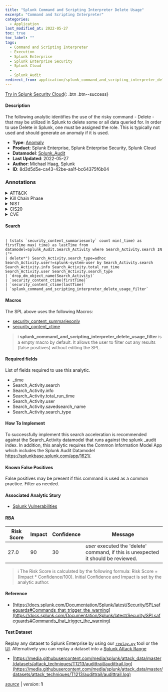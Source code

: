 ```yaml
---
title: "Splunk Command and Scripting Interpreter Delete Usage"
excerpt: "Command and Scripting Interpreter"
categories:
  - Application
last_modified_at: 2022-05-27
toc: true
toc_label: ""
tags:
  - Command and Scripting Interpreter
  - Execution
  - Splunk Enterprise
  - Splunk Enterprise Security
  - Splunk Cloud
  - 
  - Splunk_Audit
redirect_from: application/splunk_command_and_scripting_interpreter_delete_usage/
---
```




[Try in Splunk Security Cloud](https://www.splunk.com/en_us/cyber-security.html){: .btn .btn--success}

#### Description

The following analytic identifies the use of the risky command - Delete - that may be utilized in Splunk to delete some or all data queried for. In order to use Delete in Splunk, one must be assigned the role. This is typically not used and should generate an anomaly if it is used.

- **Type**: [Anomaly](https://github.com/splunk/security_content/wiki/Detection-Analytic-Types)
- **Product**: Splunk Enterprise, Splunk Enterprise Security, Splunk Cloud
- **Datamodel**: [Splunk_Audit](https://docs.splunk.com/Documentation/CIM/latest/User/SplunkAudit)
- **Last Updated**: 2022-05-27
- **Author**: Michael Haag, Splunk
- **ID**: 8d3d5d5e-ca43-42be-aa1f-bc64375f6b04

### Annotations
<details>
  <summary>ATT&CK</summary>

<div markdown="1">

#### [ATT&CK](https://attack.mitre.org/)

| ID          | Technique   | Tactic         |
| ----------- | ----------- |--------------- |
| [T1059](https://attack.mitre.org/techniques/T1059/) | Command and Scripting Interpreter | Execution |

</div>
</details>


<details>
  <summary>Kill Chain Phase</summary>

<div markdown="1">

* Actions on Objectives


</div>
</details>


<details>
  <summary>NIST</summary>

<div markdown="1">

* DE.CM



</div>
</details>

<details>
  <summary>CIS20</summary>

<div markdown="1">

* CIS 3
* CIS 5
* CIS 16



</div>
</details>

<details>
  <summary>CVE</summary>

<div markdown="1">

| ID          | Summary | [CVSS](https://nvd.nist.gov/vuln-metrics/cvss) |
| ----------- | ----------- | -------------- |
| [](https://nvd.nist.gov/vuln/detail/) |  |  |



</div>
</details>


#### Search

```

| tstats `security_content_summariesonly` count min(_time) as firstTime max(_time) as lastTime from datamodel=Splunk_Audit.Search_Activity where Search_Activity.search IN ("*
| delete*") Search_Activity.search_type=adhoc Search_Activity.user!=splunk-system-user by Search_Activity.search Search_Activity.info Search_Activity.total_run_time Search_Activity.user Search_Activity.search_type 
| `drop_dm_object_name(Search_Activity)` 
| `security_content_ctime(firstTime)` 
| `security_content_ctime(lastTime)` 
| `splunk_command_and_scripting_interpreter_delete_usage_filter`
```

#### Macros
The SPL above uses the following Macros:
* [security_content_summariesonly](https://github.com/splunk/security_content/blob/develop/macros/security_content_summariesonly.yml)
* [security_content_ctime](https://github.com/splunk/security_content/blob/develop/macros/security_content_ctime.yml)

> :information_source:
> **splunk_command_and_scripting_interpreter_delete_usage_filter** is a empty macro by default. It allows the user to filter out any results (false positives) without editing the SPL.



#### Required fields
List of fields required to use this analytic.
* _time
* Search_Activity.search
* Search_Activity.info
* Search_Activity.total_run_time
* Search_Activity.user
* Search_Activity.savedsearch_name
* Search_Activity.search_type



#### How To Implement
To successfully implement this search acceleration is recommended against the Search_Activity datamodel that runs against the splunk _audit index. In addition, this analytic requires the Common Information Model App which includes the Splunk Audit Datamodel https://splunkbase.splunk.com/app/1621/.
#### Known False Positives
False positives may be present if this command is used as a common practice. Filter as needed.

#### Associated Analytic Story
* [Splunk Vulnerabilities](/stories/splunk_vulnerabilities)




#### RBA

| Risk Score  | Impact      | Confidence   | Message      |
| ----------- | ----------- |--------------|--------------|
| 27.0 | 90 | 30 | $user$ executed the &#39;delete&#39; command, if this is unexpected it should be reviewed. |


> :information_source:
> The Risk Score is calculated by the following formula: Risk Score = (Impact * Confidence/100). Initial Confidence and Impact is set by the analytic author.


#### Reference

* [https://docs.splunk.com/Documentation/Splunk/latest/Security/SPLsafeguards#Commands_that_trigger_the_warning](https://docs.splunk.com/Documentation/Splunk/latest/Security/SPLsafeguards#Commands_that_trigger_the_warning)



#### Test Dataset
Replay any dataset to Splunk Enterprise by using our [`replay.py`](https://github.com/splunk/attack_data#using-replaypy) tool or the [UI](https://github.com/splunk/attack_data#using-ui).
Alternatively you can replay a dataset into a [Splunk Attack Range](https://github.com/splunk/attack_range#replay-dumps-into-attack-range-splunk-server)

* [https://media.githubusercontent.com/media/splunk/attack_data/master/datasets/attack_techniques/T1213/audittrail/audittrail.log](https://media.githubusercontent.com/media/splunk/attack_data/master/datasets/attack_techniques/T1213/audittrail/audittrail.log)



[*source*](https://github.com/splunk/security_content/tree/develop/detections/application/splunk_command_and_scripting_interpreter_delete_usage.yml) \| *version*: **1**